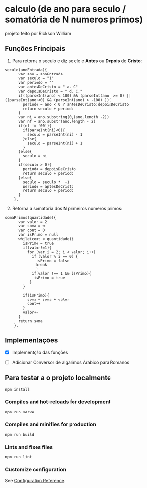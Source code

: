 # calculo (de ano para seculo / somatória de N numeros primos)
projeto feito por Rickson William

## Funções Principais

1. Para retorna o seculo e diz se ele e **Antes** ou **Depois** de **Cristo**:
```
seculo(anoEntrada){
      var ano = anoEntrada
      var seculo = "1"
      var periodo = ""
      var antesDeCristo = " a. C"
      var depoisDeCristo = " d. C."
      if((parseInt(ano) < 100) && (parseInt(ano) >= 0) || ((parseInt(ano)<0) && (parseInt(ano) > -100) )){
        periodo = ano < 0 ? antesDeCristo:depoisDeCristo 
        return seculo + periodo
      }
      var ni = ano.substring(0,(ano.length -2))
      var nf = ano.substr(ano.length - 2)
      if(nf != '00'){
        if(parseInt(ni)<0){
          seculo = parseInt(ni) - 1
        }else{
          seculo = parseInt(ni) + 1
        }
      }else{
        seculo = ni
      }
      if(seculo > 0){
        periodo = depoisDeCristo
        return seculo + periodo
      }else{
        seculo = seculo *  -1
        periodo = antesDeCristo
        return seculo + periodo
      }
    },

```
2. Retorna a somatória dos **N** primeiros numeros primos:
```
somaPrimos(quantidade){
      var valor = 2
      var soma = 0 
      var cont = 0
      var isPrimo = null
      while(cont < quantidade){
        isPrimo = true
        if(valor!=1){
          for (var i = 2; i < valor; i++)
            if (valor % i == 0) {
              isPrimo = false
              break
              } 
            if(valor !== 1 && isPrimo){
             isPrimo = true
           }
        }

        if(isPrimo){
          soma = soma + valor
          cont++
        }
        valor++
      }
      return soma
    },

```
## Implementações
- [X] Implementção das funções
- [ ] Adicionar Conversor de algarimos Arábico para Romanos



## Para testar a o projeto localmente
```
npm install
```

### Compiles and hot-reloads for development
```
npm run serve
```

### Compiles and minifies for production
```
npm run build
```

### Lints and fixes files
```
npm run lint
```

### Customize configuration
See [Configuration Reference](https://cli.vuejs.org/config/).
